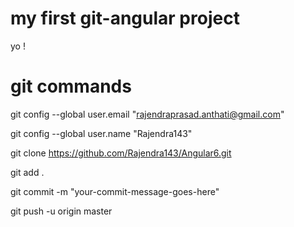 

# my first git-angular project

yo !

# git commands

git config --global user.email "rajendraprasad.anthati@gmail.com"

git config --global user.name "Rajendra143"

git clone https://github.com/Rajendra143/Angular6.git

git add .

git commit -m "your-commit-message-goes-here"

git push -u origin master